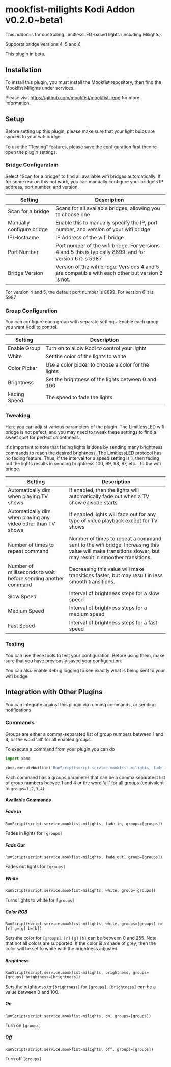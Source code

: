 # mookfist-milights Kodi Addon v0.2.0~beta1

This addon is for controlling LimitlessLED-based lights (including Milights).

Supports bridge versions 4, 5 and 6.

This plugin in beta.

## Installation

To install this plugin, you must install the Mookfist repository, then find the Mooklist Milights under services.

Please visit https://github.com/mookfist/mookfist-repo for more information.

## Setup

Before setting up this plugin, please make sure that your light bulbs are synced to your wifi bridge.

To use the "Testing" features, please save the configuration first then re-open the plugin settings.

### Bridge Configuratoin

Select "Scan for a bridge" to find all available wifi bridges automatically. If for some reason this not work, you can manually configure your bridge's IP address, port number, and version.

| Setting | Description |
|---------|-------------|
| Scan for a bridge | Scans for all available bridges, allowing you to choose one |
| Manually configure bridge | Enable this to manually specify the IP, port number, and version of your wifi bridge |
| IP/Hostname | IP Address of the wifi bridge |
| Port Number | Port number of the wifi bridge. For versions 4 and 5 this is typically 8899, and for version 6 it is 5987 |
| Bridge Version | Version of the wifi bridge. Versions 4 and 5 are compatible with each other but version 6 is not. |

For version 4 and 5, the default port number is 8899. For version 6 it is 5987.

### Group Configuration

You can configure each group with separate settings. Enable each group you want Kodi to control.

| Setting | Description |
|---------|-------------|
| Enable Group | Turn on to allow Kodi to control your lights |
| White | Set the color of the lights to white |
| Color Picker | Use a color picker to choose a color for the lights |
| Brightness | Set the brightness of the lights between 0 and 100 |
| Fading Speed | The speed to fade the lights |

### Tweaking

Here you can adjust various parameters of the plugin. The LimitlessLED wifi bridge is not pefect, and you may need to tweak these settings to find a sweet spot for perfect smoothness.

It's important to note that fading lights is done by sending many brightness commands to reach the desired brightness. The LimitlessLED protocol has no fading feature. Thus, if the interval for a speed setting is 1, then fading out the lights results in sending brightness 100, 99, 98, 97, etc... to the wifi bridge.


| Setting | Description |
|---------|-------------|
| Automatically dim when playing TV shows | If enabled, then the lights will automatically fade out when a TV show episode starts |
| Automatically dim when playing any video other than TV shows | If enabled lights will fade out for any type of video playback except for TV shows |
| Number of times to repeat command | Number of times to repeat a command sent to the wifi bridge. Increasing this value will make transitions slower, but may result in smoother transitions. |
| Number of milliseconds to wait before sending another command | Decreasing this value will make transitions faster, but may result in less smooth transitions. |
| Slow Speed | Interval of brightness steps for a slow speed |
| Medium Speed | Interval of brightness steps for a medium speed |
| Fast Speed | Interval of brightness steps for a fast speed |

### Testing

You can use these tools to test your configuration. Before using them, make sure that you have previously saved your configuration.

You can also enable debug logging to see exactly what is being sent to your wifi bridge.

## Integration with Other Plugins

You can integrate against this plugin via running commands, or sending notifications

### Commands

Groups are either a comma-separated list of group numbers between 1 and 4, or the word 'all' for all enabled groups.

To execute a command from your plugin you can do

```python
import xbmc

xbmc.executebuiltin('RunScript(script.service.mookfist-milights, fade_in, groups=1,2,3)')
```

Each command has a groups parameter that can be a comma separatest list of group numbers betwee 1 and 4 or the word 'all' for all groups (equivalent to `groups=1,2,3,4`).

#### Available Commands

##### Fade In

```
RunScript(script.service.mookfist-milights, fade_in, groups=[groups])
```

Fades in lights for `[groups]`

##### Fade Out

```
RunScript(script.service.mookfist-milights, fade_out, group=[groups])
```

Fades out lights for `[groups]`

##### White

```
RunScript(script.service.mookfist-milights, white, group=[groups])
```

Turns lights to white for `[groups]`

##### Color RGB

```
RunScript(script.service.mookfist-milights, white, groups=[groups] r=[r] g=[g] b=[b])
```

Sets the color for `[groups]`. `[r]` `[g]` `[b]` can be between 0 and 255. Note that not all colors are supported. If the color is a shade of grey, then the color will be set to white with the brightness adjusted.

##### Brightness

```
RunScript(script.service.mookfist-milights, brightness, groups=[groups] brightness=[brightness])
```

Sets the brightness to `[brightness]` for `[groups]`. `[brightness]` can be a value between 0 and 100.

##### On

```
RunScript(script.service.mookfist-milights, on, groups=[groups])
```

Turn on `[groups]`

##### Off

```
RunScript(script.service.mookfist-milights, off, groups=[groups])
```

Turn off `[groups]`


